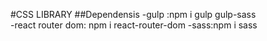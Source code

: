 #CSS LIBRARY
##Dependensis
-gulp :npm i gulp gulp-sass  
-react router dom: npm i react-router-dom
-sass:npm i sass
